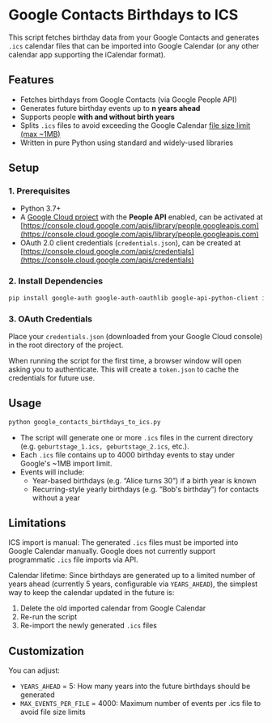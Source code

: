 # Google Contacts Birthdays to ICS

This script fetches birthday data from your Google Contacts and generates `.ics` calendar files that can be imported into Google Calendar (or any other calendar app supporting the iCalendar format).

## Features

- Fetches birthdays from Google Contacts (via Google People API)
- Generates future birthday events up to **n years ahead**
- Supports people **with and without birth years**
- Splits `.ics` files to avoid exceeding the Google Calendar [file size limit (max ~1MB)](https://support.google.com/calendar/answer/45654?hl=en#zippy=)
- Written in pure Python using standard and widely-used libraries

## Setup

### 1. Prerequisites

- Python 3.7+
- A [Google Cloud project](https://console.cloud.google.com/) with the **People API** enabled, can be activated at [https://console.cloud.google.com/apis/library/people.googleapis.com](https://console.cloud.google.com/apis/library/people.googleapis.com)
- OAuth 2.0 client credentials (`credentials.json`), can be created at [https://console.cloud.google.com/apis/credentials](https://console.cloud.google.com/apis/credentials)

### 2. Install Dependencies

```bash
pip install google-auth google-auth-oauthlib google-api-python-client icalendar
```

### 3. OAuth Credentials

Place your `credentials.json` (downloaded from your Google Cloud console) in the root directory of the project.

When running the script for the first time, a browser window will open asking you to authenticate. This will create a `token.json` to cache the credentials for future use.

## Usage

```bash
python google_contacts_birthdays_to_ics.py
```

- The script will generate one or more `.ics` files in the current directory (e.g. `geburtstage_1.ics, geburtstage_2.ics`, etc.).
- Each `.ics` file contains up to 4000 birthday events to stay under Google's ~1MB import limit.
- Events will include:
  - Year-based birthdays (e.g. “Alice turns 30”) if a birth year is known
  - Recurring-style yearly birthdays (e.g. “Bob's birthday”) for contacts without a year

## Limitations

ICS import is manual: The generated `.ics` files must be imported into Google Calendar manually. Google does not currently support programmatic `.ics` file imports via API.

Calendar lifetime: Since birthdays are generated up to a limited number of years ahead (currently 5 years, configurable via `YEARS_AHEAD`), the simplest way to keep the calendar updated in the future is:

1. Delete the old imported calendar from Google Calendar
2. Re-run the script
3. Re-import the newly generated `.ics` files

## Customization

You can adjust:

- `YEARS_AHEAD` = 5: How many years into the future birthdays should be generated
- `MAX_EVENTS_PER_FILE` = 4000: Maximum number of events per .ics file to avoid file size limits
